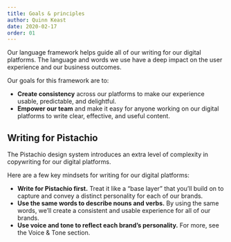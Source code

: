 ```yaml
---
title: Goals & principles
author: Quinn Keast
date: 2020-02-17
order: 01
---
```


Our language framework helps guide all of our writing for our digital platforms. The language and words we use have a deep impact on the user experience and our business outcomes.

Our goals for this framework are to:

- **Create consistency** across our platforms to make our experience usable, predictable, and delightful.
- **Empower our team** and make it easy for anyone working on our digital platforms to write clear, effective, and useful content.


## Writing for Pistachio

The Pistachio design system introduces an extra level of complexity in copywriting for our digital platforms.

Here are a few key mindsets for writing for our digital platforms:

- **Write for Pistachio first.** Treat it like a “base layer” that you’ll build on to capture and convey a distinct personality for each of our brands.
- **Use the same words to describe nouns and verbs.** By using the same words, we’ll create a consistent and usable experience for all of our brands.
- **Use voice and tone to reflect each brand’s personality.** For more, see the Voice & Tone section.